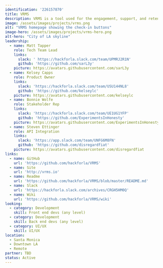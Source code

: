 ```yaml
---
identification: '226157870'
title: VRMS
description: VRMS is a tool used for the engagement, support, and retention of a network of volunteers.
image: /assets/images/projects/vrms.png
alt: "VRMS homepage showing the check-in buttons"
image-hero: /assets/images/projects/vrms-hero.png
alt-hero: "City of LA skyline"
leadership:
  - name: Matt Tapper
    role: Tech Team Lead
    links:
      slack: ' https://hackforla.slack.com/team/UPMRJ2R1N'
      github: 'https://github.com/sarL3y'
    picture: https://avatars.githubusercontent.com/sarL3y
  - name: Kelsey Capps
    role: Product Owner
    links:
      slack: 'https://hackforla.slack.com/team/USU144NL8'
      github: 'https://github.com/kelseylc'
    picture: https://avatars.githubusercontent.com/kelseylc
  - name: Bonnie Wolfe
    role: Stakeholder Rep
    links:
      slack: 'https://hackforla.slack.com/team/UE1UG1YFP'
      github: 'https://github.com/ExperimentsInHonesty'
    picture: https://avatars.githubusercontent.com/ExperimentsInHonesty
  - name: Steven Ettinger
    role: API Integration
    links: 
      slack: 'https://app.slack.com/team/UNFG6M8FN'
      github: 'https://github.com/disregardfiat'
    picture: https://avatars.githubusercontent.com/disregardfiat
links:
  - name: GitHub
    url: 'https://github.com/hackforla/VRMS'
  - name: Site
    url: 'http://vrms.io'
  - name: Readme
    url: 'https://github.com/hackforla/VRMS/blob/master/README.md'
  - name: Slack
    url: 'https://hackforla.slack.com/archives/CRGH5HM0Q'
  - name: Wiki
    url: 'https://github.com/hackforla/VRMS/wiki'
looking:
  - category: Development
    skill: Front end devs (any level)
  - category: Development
    skill: Back end devs (any level)
  - category: UI/UX
    skill: UI/UX
location: 
  - Santa Monica
  - Downtown LA
  - Remote
partner: TBD
status: Active
---
```


